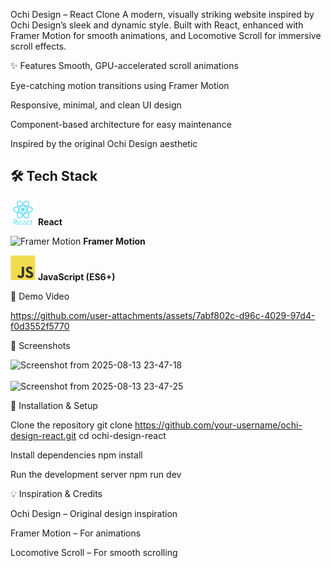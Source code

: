 Ochi Design – React Clone
A modern, visually striking website inspired by Ochi Design’s sleek and dynamic style.
Built with React, enhanced with Framer Motion for smooth animations, and Locomotive Scroll for immersive scroll effects.

✨ Features
Smooth, GPU-accelerated scroll animations

Eye-catching motion transitions using Framer Motion

Responsive, minimal, and clean UI design

Component-based architecture for easy maintenance

Inspired by the original Ochi Design aesthetic

## 🛠 Tech Stack  

<p align="left">
  <img src="https://raw.githubusercontent.com/devicons/devicon/master/icons/react/react-original-wordmark.svg" alt="React" width="40" height="40"/>  
  <b>React</b>
</p>

<p align="left">
  <img src="https://user-images.githubusercontent.com/7850794/164965509-2a8dc49e-2ed7-4243-a2c9-481b03bbc31a.png" alt="Framer Motion" width="40" height="40"/>  
  <b>Framer Motion</b>
</p>


<p align="left">
  <img src="https://raw.githubusercontent.com/devicons/devicon/master/icons/javascript/javascript-original.svg" alt="JavaScript" width="40" height="40"/>  
  <b>JavaScript (ES6+)</b>
</p>


🎥 Demo Video

https://github.com/user-attachments/assets/7abf802c-d96c-4029-97d4-f0d3552f5770


📸 Screenshots

<img width="1919" height="965" alt="Screenshot from 2025-08-13 23-47-18" src="https://github.com/user-attachments/assets/891253d8-159d-4ee4-9e2b-5941e94ab765" />

<br>
<br>

<img width="1919" height="965" alt="Screenshot from 2025-08-13 23-47-25" src="https://github.com/user-attachments/assets/ca9a44ef-adf9-4492-8d82-b4b7b82b5f98" />


🚀 Installation & Setup

Clone the repository
git clone https://github.com/your-username/ochi-design-react.git
cd ochi-design-react

Install dependencies
npm install

Run the development server
npm run dev



💡 Inspiration & Credits

Ochi Design – Original design inspiration

Framer Motion – For animations

Locomotive Scroll – For smooth scrolling
